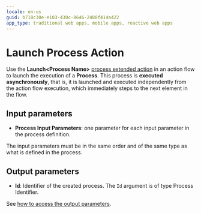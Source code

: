 ```yaml
---
locale: en-us
guid: b710c30e-e103-430c-8646-2488f414a422
app_type: traditional web apps, mobile apps, reactive web apps
---
```


# Launch Process Action

Use the **Launch&lt;Process Name&gt;** [process extended action](intro.md) in an action flow to launch the execution of a **Process**. This process is **executed asynchronously**, that is, it is launched and executed independently from the action flow execution, which immediately steps to the next element in the flow.

## Input parameters

* **Process Input Parameters**: one parameter for each input parameter in the process definition.

<div class="warning" markdown="1">

The input parameters must be in the same order and of the same type as what is defined in the process.

</div>

## Output parameters

* **Id**: Identifier of the created process. The `Id` argument is of type Process Identifier.

See [how to access the output parameters](intro.md).
